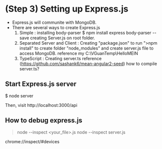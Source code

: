 # (Step 3) Setting up Express.js
- Express.js will communite with MongoDB.
- There are several ways to create Express.js 
  1. Simple : installing body-parser
              $ npm install express body-parser --save
              creating Server.js on root folder.
  2. Separated Server and Client :
                Creating "package.json" to run ">npm install" to create folder "node_modules"
                and create server.js file to access MongoDB.
        reference my C:\VGuanTemp\HelloMEIN
  3. TypeScript : Creating server.ts
        reference (https://github.com/sashank6/mean-angular2-seed)
        how to compile server.ts?

## Start Express.js server
$ node server

Then, visit http://localhost:3000/api

## How to debug express.js
>node --inspect <your_file>.js
>node --inspect server.js

chrome://inspect/#devices



